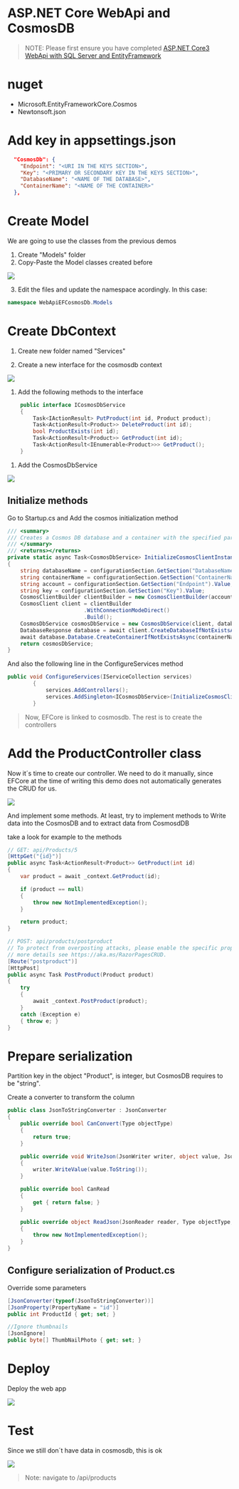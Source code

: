 # ASP.NET Core WebApi and CosmosDB

>NOTE: Please first ensure you have completed [ASP.NET Core3 WebApi with SQL Server and EntityFramework](ASP.NET%20netCore%203.0%20WebApi%20SQL%20Server%20and%20EntityFramework.md)

# nuget

- Microsoft.EntityFrameworkCore.Cosmos
- Newtonsoft.json

# Add key in appsettings.json

```json
  "CosmosDb": {
    "Endpoint": "<URI IN THE KEYS SECTION>",
    "Key": "<PRIMARY OR SECONDARY KEY IN THE KEYS SECTION>",
    "DatabaseName": "<NAME OF THE DATABASE>",
    "ContainerName": "<NAME OF THE CONTAINER>"
  },
```

# Create Model

We are going to use the classes from the previous demos

1. Create "Models" folder
2. Copy-Paste the Model classes created before 

![](Misc/13.png)

3. Edit the files and update the namespace acordingly. In this case:

```csharp
namespace WebApiEFCosmosDb.Models
```


# Create DbContext

1. Create new folder named "Services"

1. Create a new interface for the cosmosdb context

![](Misc/12.png)

1. Add the following methods to the interface

```csharp
    public interface ICosmosDbService
    {
        Task<IActionResult> PutProduct(int id, Product product);
        Task<ActionResult<Product>> DeleteProduct(int id);
        bool ProductExists(int id);
        Task<ActionResult<Product>> GetProduct(int id);
        Task<ActionResult<IEnumerable<Product>>> GetProduct();
    }
```

1. Add the CosmosDbService

![](Misc/14.png)

## Initialize methods

Go to Startup.cs and Add the cosmos initialization method

```csharp
/// <summary>
/// Creates a Cosmos DB database and a container with the specified partition key. 
/// </summary>
/// <returns></returns>
private static async Task<CosmosDbService> InitializeCosmosClientInstanceAsync(IConfigurationSection configurationSection)
{
    string databaseName = configurationSection.GetSection("DatabaseName").Value;
    string containerName = configurationSection.GetSection("ContainerName").Value;
    string account = configurationSection.GetSection("Endpoint").Value;
    string key = configurationSection.GetSection("Key").Value;
    CosmosClientBuilder clientBuilder = new CosmosClientBuilder(account, key);
    CosmosClient client = clientBuilder
                        .WithConnectionModeDirect()
                        .Build();
    CosmosDbService cosmosDbService = new CosmosDbService(client, databaseName, containerName);
    DatabaseResponse database = await client.CreateDatabaseIfNotExistsAsync(databaseName);
    await database.Database.CreateContainerIfNotExistsAsync(containerName, "/productid");
    return cosmosDbService;
}
```

And also the following line in the ConfigureServices method

```csharp
public void ConfigureServices(IServiceCollection services)
        {
            services.AddControllers();
            services.AddSingleton<ICosmosDbService>(InitializeCosmosClientInstanceAsync(Configuration.GetSection("CosmosDb")).GetAwaiter().GetResult());
        }
```

>Now, EFCore is linked to cosmosdb. The rest is to create the controllers

# Add the ProductController class

Now it´s time to create our controller. We need to do it manually, since EFCore at the time of writing this demo does not automatically generates the CRUD for us.

![](Misc/15.png)

And implement some methods. At least, try to implement methods to Write data into the CosmosDB and to extract data from CosmosdDB

take a look for example to the methods 

```csharp
// GET: api/Products/5
[HttpGet("{id}")]
public async Task<ActionResult<Product>> GetProduct(int id)
{
    var product = await _context.GetProduct(id);

    if (product == null)
    {
        throw new NotImplementedException();
    }

    return product;
}

// POST: api/products/postproduct
// To protect from overposting attacks, please enable the specific properties you want to bind to, for
// more details see https://aka.ms/RazorPagesCRUD.
[Route("postproduct")]
[HttpPost]
public async Task PostProduct(Product product)
{
    try
    {
        await _context.PostProduct(product);
    }
    catch (Exception e)
    { throw e; }
}
```
# Prepare serialization

Partition key in the object "Product", is integer, but CosmosDB requires to be "string". 

Create a converter to transform the column 

```csharp
public class JsonToStringConverter : JsonConverter
{
    public override bool CanConvert(Type objectType)
    {
        return true;
    }

    public override void WriteJson(JsonWriter writer, object value, JsonSerializer serializer)
    {
        writer.WriteValue(value.ToString());
    }

    public override bool CanRead
    {
        get { return false; }
    }

    public override object ReadJson(JsonReader reader, Type objectType, object existingValue, JsonSerializer serializer)
    {
        throw new NotImplementedException();
    }
}
```

## Configure serialization of Product.cs

Override some parameters

```csharp
[JsonConverter(typeof(JsonToStringConverter))]
[JsonProperty(PropertyName = "id")]
public int ProductId { get; set; }

//Ignore thumbnails
[JsonIgnore]
public byte[] ThumbNailPhoto { get; set; }
```

# Deploy

Deploy the web app

![](Misc/webapp-cosmos.png)


# Test

Since we still don´t have data in cosmosdb, this is ok

![](Misc/test-nodata.png)

>Note: navigate to /api/products